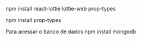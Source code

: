 npm install react-lottie lottie-web prop-types

npm install prop-types


Para acessar o banco de dados
npm install mongodb
